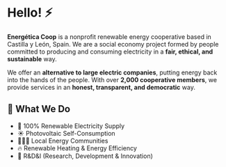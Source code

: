 # Hello! ⚡

**Energética Coop** is a nonprofit renewable energy cooperative based in Castilla y León, Spain. We are a social economy project formed by people committed to producing and consuming electricity in a **fair, ethical, and sustainable** way.  

We offer an **alternative to large electric companies**, putting energy back into the hands of the people. With over **2,000 cooperative members**, we provide services in an **honest, transparent, and democratic** way.  

## 🚀 What We Do  

- 🔌 100% Renewable Electricity Supply 
- ☀️ Photovoltaic Self-Consumption 
- 🧑‍🤝‍🧑 Local Energy Communities 
- 🔥 Renewable Heating & Energy Efficiency 
- 🔬 R&D&I (Research, Development & Innovation) 

